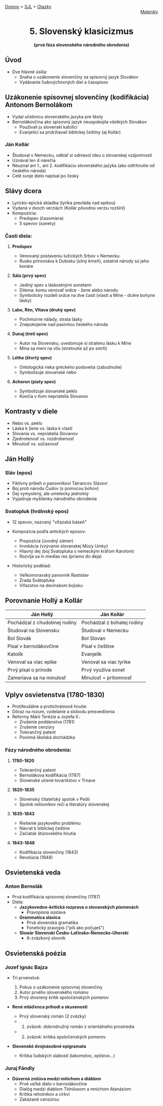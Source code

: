 <div align="center">
    <div align="left">
        <a href="/README.md">Domov</a>
        >
        <a href="../SLOVENCINA.md">SJL</a>
        >
        <a href="../ustne-otazky.md">Otazky</a>
    </div>
    <div align="right">
        <a href="https://drive.google.com/drive/folders/">Materály</a>
    </div>

# 5. Slovenský klasicizmus 
**(prvá fáza slovenského národného obrodenia)**
</div>

## Úvod
- Dve hlavné úsilia:
  - Snaha o uzákonenie slovenčiny za spisovný jazyk Slovákov
  - Vydávanie ľudovýchovných diel a časopisov

## Uzákonenie spisovnej slovenčiny (kodifikácia) Antonom Bernolákom
- Vydal učebnicu slovenského jazyka pre školy
- Bernolákovčina ako spisovný jazyk neuspokojila všetkých Slovákov
  - Používali ju slovenskí katolíci
  - Evanjelici sa pridržiavali biblickej češtiny (aj Kollár)

### Ján Kollár
- Študoval v Nemecku, odkiaľ si odniesol ideu o slovanskej vzájomnosti
- Uznával len 4 nárečia
- Neuznal ani 1., ani 2. kodifikáciu slovenského jazyka (ako odtrhnutie od českého národa)
- Celé svoje dielo napísal po česky

## Slávy dcera
- Lyricko-epická skladba (lyrika prevláda nad epikou)
- Vydaná v dvoch verziách (Kollár pôvodnú verziu rozšíril)
- Kompozícia:
  - Predspev (časomiera)
  - 5 spevov (sonety)

### Časti diela:
1. **Predspev**  
   - Venovaný postaveniu lužických Srbov v Nemecku
   - Rusko prirovnáva k Dubisku (silný kmeň), ostatné národy sú jeho konáre

2. **Sála (prvý spev)**  
   - Jediný spev s láskostnými sonetami
   - Dilema: komu venovať srdce - žene alebo národu
   - Symbolicky rozdelí srdce na dve časti (vlasti a Míne - dcére bohyne lásky)

3. **Labe, Rén, Vltava (druhý spev)**  
   - Pochmúrne nálady, strata lásky
   - Znepokojenie nad pasivitou českého národa

4. **Dunaj (tretí spev)**  
   - Autor na Slovensku, uvedomuje si stratenu lásku k Míne
   - Mína sa mení na vílu (stretnutie až po smrti)

5. **Léthe (štvrtý spev)**  
   - Ontologická rieka gréckeho podsvetia (zabudnutie)
   - Symbolizuje slovanské nebo

6. **Acheron (piaty spev)**  
   - Symbolizuje slovanské peklo
   - Končia v ňom nepriatelia Slovanov

## Kontrasty v diele
- Nebo vs. peklo
- Láska k žene vs. láska k vlasti
- Slovania vs. nepriatelia Slovanov
- Zjednotenosť vs. rozdrobenosť
- Minulosť vs. súčasnosť

## Ján Hollý
### Sláv (epos)
- Fiktívny príbeh o panovníkovi Tatrancov Slávovi
- Boj proti národu Čudov (s pomocou bohov)
- Dej vymyslený, ale umelecky jednotný
- Vyjadruje myšlienky národného obrodenia

### Svatopluk (hrdinský epos)
- 12 spevov, nazvaný "víťazská báseň"
- Kompozícia podľa antických eposov:
  - Propozícia (úvodný zámer)
  - Invokácia (vzývanie slovanskej Múzy Umky)
  - Hlavný dej (boj Svatopluka s nemeckým kráľom Karolom)
  - Rozvíja sa in medias res (priamo do deja)

- Historický podklad:
  - Veľkomoravský panovník Rastislav
  - Zrada Svätopluka
  - Víťazstvo na devínskom bojisku

## Porovnanie Hollý a Kollár

| Ján Hollý            | Ján Kollár            |
|----------------------|-----------------------|
| Pochádzal z chudobnej rodiny | Pochádzal z bohatej rodiny |
| Študoval na Slovensku | Študoval v Nemecku |
| Bol Slovák | Bol Slovan |
| Písal v bernolákovčine | Písal v češtine |
| Katolík | Evanjelik |
| Venoval sa viac epike | Venoval sa viac lyrike |
| Prvý písal o prírode | Prvý využíva sonet |
| Zameriava sa na minulosť | Minulosť + prítomnosť |

## Vplyv osvietenstva (1780-1830)
- Protifeudálne a protichrámové hnutie
- Dôraz na rozum, vzdelanie a slobodu presvedčenia
- Reformy Márii Terézie a Jozefa II.:
  - Zrušenie poddanstva (1781)
  - Zrušenie cenzúry
  - Tolerančný patent
  - Povinná školská dochádzka

### Fázy národného obrodenia:
1. **1780-1820**  
   - Tolerančný patent  
   - Bernolákova kodifikácia (1787)  
   - Slovenské učené tovarišstvo v Trnave

2. **1820-1835**  
   - Slovenský čitateľský spolok v Pešti  
   - Spolok milovníkov reči a literatúry slovenskej

3. **1835-1843**  
   - Riešenie jazykového problému  
   - Návrat k biblickej češtine  
   - Začiatok štúrovského hnutia

4. **1843-1848**  
   - Kodifikácia slovenčiny (1843)  
   - Revolúcia (1848)

## Osvietenská veda
### Anton Bernolák
- Prvá kodifikácia spisovnej slovenčiny (1787)
- Diela:
  - **Jazykovedno-kritická rozprava o slovanských písmenách**  
    - Pravopisná sústava
  - **Grammatica slavica**  
    - Prvá slovenská gramatika
    - Fonetický pravopis ("píš ako počuješ")
  - **Slowár Slovenskí Česko-Laťinsko-Ňemecko-Uherskí**  
    - 6-zväzkový slovník

## Osvietenská poézia
### Jozef Ignác Bajza
- Tri prvenstvá:
  1. Pokus o uzákonenie spisovnej slovenčiny
  2. Autor prvého slovenského románu
  3. Prvý otvorený kritik spoločenských pomerov

- **René mláďenca príhodi a skusenosti**  
  - Prvý slovenský román (2 zväzky)
  - 1. zväzok: dobrodružný román z orientálneho prostredia
  - 2. zväzok: kritika spoločenských pomerov

- **Slovenské dvojnásobné epigramata**  
  - Kritika ľudských slabostí (lakomstvo, opilstvo...)

### Juraj Fándly
- **Dúverná zmlúva medzi mňíchom a diáblom**  
  - Prvé veľké dielo v bernolákovčine
  - Dialóg medzi diablom Titinilusom a mníchom Atanáziom
  - Kritika reholníkov a cirkvi
  - Zakázané cenzúrou